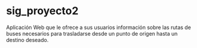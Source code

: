 # sig_proyecto2
Aplicación Web que le ofrece a sus usuarios información sobre las rutas de buses necesarios para trasladarse desde un punto de origen hasta un destino deseado.
